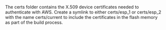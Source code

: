 The certs folder contains the X.509 device certificates needed to authenticate with AWS. 
Create a symlink to either certs/esp_1 or certs/esp_2 with the name certs/current to
include the certificates in the flash memory as part of the build process.